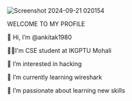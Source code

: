 

![Screenshot 2024-09-21 020154](https://github.com/user-attachments/assets/87dfae9f-864b-456d-9479-2b31af573039)




WELCOME TO MY PROFILE

👋 Hi, I’m @ankitak1980

🧑‍🎓I'm CSE student at IKGPTU Mohali

👀 I’m interested in hacking 

🌱 I’m currently learning wireshark

💞️ I’m passionate about learning new skills 


<!---
ankitak1980/ankitak1980 is a ✨ special ✨ repository because its `README.md` (this file) appears on your GitHub profile.
You can click the Preview link to take a look at your changes.
--->
